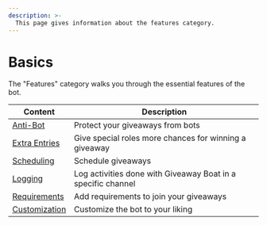 ```yaml
---
description: >-
  This page gives information about the features category.
---
```


# Basics

The "Features" category walks you through the essential features of the bot.

| Content                                    | Description                                                  |
| ------------------------------------------ | ------------------------------------------------------------ |
| [Anti-Bot](./anti-bot.md)                  | Protect your giveaways from bots                             |
| [Extra Entries](./extra-entries.md)        | Give special roles more chances for winning a giveaway       |
| [Scheduling](./scheduling.md)              | Schedule giveaways                                           |
| [Logging](./logging.md)                    | Log activities done with Giveaway Boat in a specific channel |
| [Requirements](./requirements/README.md)   | Add requirements to join your giveaways                      |
| [Customization](./customization/README.md) | Customize the bot to your liking                             |
